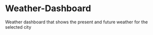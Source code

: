 # Weather-Dashboard
Weather dashboard that shows the present and future weather for the selected city
